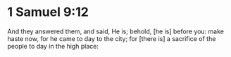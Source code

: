 # 1 Samuel 9:12

And they answered them, and said, He is; behold, [he is] before you: make haste now, for he came to day to the city; for [there is] a sacrifice of the people to day in the high place: